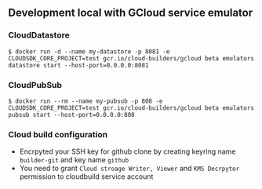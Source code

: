 


## Development local with GCloud service emulator
### CloudDatastore
```
$ docker run -d --name my-datastore -p 8081 -e CLOUDSDK_CORE_PROJECT=test gcr.io/cloud-builders/gcloud beta emulators datastore start --host-port=0.0.0.0:8081
```

### CloudPubSub
```
$ docker run --rm --name my-pubsub -p 808 -e CLOUDSDK_CORE_PROJECT=test gcr.io/cloud-builders/gcloud beta emulators pubsub start --host-port=0.0.0.0:808
```




### Cloud build configuration
- Encrpyted your SSH key for github clone by creating keyring name `builder-git` and key name `github`
- You need to grant `Cloud stroage Writer, Viewer` and `KMS Decrpytor` permission to cloudbuild service account